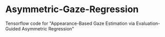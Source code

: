 # Asymmetric-Gaze-Regression
Tensorflow code for "Appearance-Based Gaze Estimation via Evaluation-Guided Asymmetric Regression"
